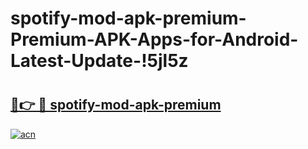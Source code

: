 # spotify-mod-apk-premium-Premium-APK-Apps-for-Android-Latest-Update-!5jl5z

# <h2><a href="https://zfqbmx.esa.edu.pl?title=spotify-mod-apk-premium&ref=5jl5z">🔗👉 🔴 spotify-mod-apk-premium</a></h2>

[![acn](https://github.com/user-attachments/assets/0f9c940e-d8b0-45ae-aac7-cd30a18b3e1c)](https://zfqbmx.esa.edu.pl?title=spotify-mod-apk-premium&ref=5jl5z)

